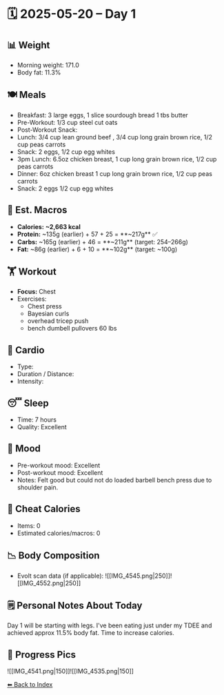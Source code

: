 # 🗓️ 2025-05-20 – Day 1

## 📊 Weight
- Morning weight: 171.0
- Body fat: 11.3%

## 🍽️ Meals
- Breakfast: 3 large eggs, 1 slice sourdough bread 1 tbs butter 
- Pre-Workout: 1/3 cup steel cut oats
- Post-Workout Snack: 
- Lunch: 3/4 cup lean ground beef , 3/4 cup long grain brown rice, 1/2 cup peas carrots
- Snack: 2 eggs, 1/2 cup egg whites
- 3pm Lunch: 6.5oz chicken breast, 1 cup long grain brown rice, 1/2 cup peas carrots 
- Dinner: 6oz chicken breast 1 cup long grain brown rice, 1/2 cup peas carrots
- Snack: 2 eggs 1/2 cup egg whites

## 🧮 Est. Macros

- **Calories:** **~2,663 kcal** 
- **Protein:** ~135g (earlier) + 57 + 25 = **~217g** ✅    
- **Carbs:** ~165g (earlier) + 46 = **~211g** (target: 254–266g)    
- **Fat:** ~86g (earlier) + 6 + 10 = **~102g** (target: ~100g)

## 🏋️ Workout
- **Focus:** Chest
- Exercises:
	- Chest press 
	- Bayesian curls
	- overhead tricep push
	- bench dumbell pullovers 60 lbs

## 🏃 Cardio
- Type: 
- Duration / Distance:
- Intensity:

## 😴 Sleep
- Time: 7 hours
- Quality: Excellent

## 🧠 Mood
- Pre-workout mood: Excellent
- Post-workout mood: Excellent
- Notes: Felt good but could not do loaded barbell bench press due to shoulder pain.

## 🍫 Cheat Calories
- Items: 0
- Estimated calories/macros: 0

## 📉 Body Composition
- Evolt scan data (if applicable): 
![[IMG_4545.png|250]]![[IMG_4552.png|250]]
## 🗒️ Personal Notes About Today
Day 1 will be starting with legs. I've been eating just under my TDEE and achieved approx 11.5% body fat. Time to increase calories.

## 📸 Progress Pics

![[IMG_4541.png|150]]![[IMG_4535.png|150]]

[⬅ Back to Index](../index.md)
